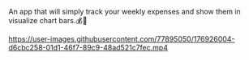 An app that will simply track your weekly expenses and show them in visualize chart bars.💰💸

https://user-images.githubusercontent.com/77895050/176926004-d6cbc258-01d1-46f7-89c9-48ad521c7fec.mp4
